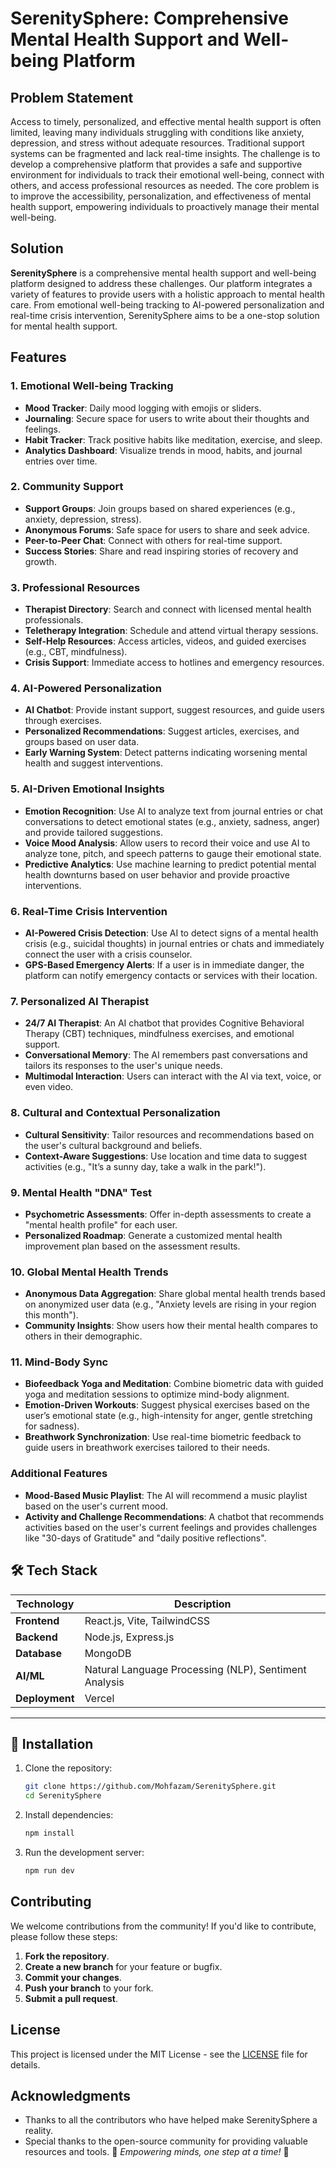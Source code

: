 # SerenitySphere: Comprehensive Mental Health Support and Well-being Platform

## Problem Statement

Access to timely, personalized, and effective mental health support is often limited, leaving many individuals struggling with conditions like anxiety, depression, and stress without adequate resources. Traditional support systems can be fragmented and lack real-time insights. The challenge is to develop a comprehensive platform that provides a safe and supportive environment for individuals to track their emotional well-being, connect with others, and access professional resources as needed. The core problem is to improve the accessibility, personalization, and effectiveness of mental health support, empowering individuals to proactively manage their mental well-being.

## Solution

**SerenitySphere** is a comprehensive mental health support and well-being platform designed to address these challenges. Our platform integrates a variety of features to provide users with a holistic approach to mental health care. From emotional well-being tracking to AI-powered personalization and real-time crisis intervention, SerenitySphere aims to be a one-stop solution for mental health support.

## Features

### 1. Emotional Well-being Tracking
- **Mood Tracker**: Daily mood logging with emojis or sliders.
- **Journaling**: Secure space for users to write about their thoughts and feelings.
- **Habit Tracker**: Track positive habits like meditation, exercise, and sleep.
- **Analytics Dashboard**: Visualize trends in mood, habits, and journal entries over time.

### 2. Community Support
- **Support Groups**: Join groups based on shared experiences (e.g., anxiety, depression, stress).
- **Anonymous Forums**: Safe space for users to share and seek advice.
- **Peer-to-Peer Chat**: Connect with others for real-time support.
- **Success Stories**: Share and read inspiring stories of recovery and growth.

### 3. Professional Resources
- **Therapist Directory**: Search and connect with licensed mental health professionals.
- **Teletherapy Integration**: Schedule and attend virtual therapy sessions.
- **Self-Help Resources**: Access articles, videos, and guided exercises (e.g., CBT, mindfulness).
- **Crisis Support**: Immediate access to hotlines and emergency resources.

### 4. AI-Powered Personalization
- **AI Chatbot**: Provide instant support, suggest resources, and guide users through exercises.
- **Personalized Recommendations**: Suggest articles, exercises, and groups based on user data.
- **Early Warning System**: Detect patterns indicating worsening mental health and suggest interventions.

### 5. AI-Driven Emotional Insights
- **Emotion Recognition**: Use AI to analyze text from journal entries or chat conversations to detect emotional states (e.g., anxiety, sadness, anger) and provide tailored suggestions.
- **Voice Mood Analysis**: Allow users to record their voice and use AI to analyze tone, pitch, and speech patterns to gauge their emotional state.
- **Predictive Analytics**: Use machine learning to predict potential mental health downturns based on user behavior and provide proactive interventions.

### 6. Real-Time Crisis Intervention
- **AI-Powered Crisis Detection**: Use AI to detect signs of a mental health crisis (e.g., suicidal thoughts) in journal entries or chats and immediately connect the user with a crisis counselor.
- **GPS-Based Emergency Alerts**: If a user is in immediate danger, the platform can notify emergency contacts or services with their location.

### 7. Personalized AI Therapist
- **24/7 AI Therapist**: An AI chatbot that provides Cognitive Behavioral Therapy (CBT) techniques, mindfulness exercises, and emotional support.
- **Conversational Memory**: The AI remembers past conversations and tailors its responses to the user's unique needs.
- **Multimodal Interaction**: Users can interact with the AI via text, voice, or even video.

### 8. Cultural and Contextual Personalization
- **Cultural Sensitivity**: Tailor resources and recommendations based on the user's cultural background and beliefs.
- **Context-Aware Suggestions**: Use location and time data to suggest activities (e.g., "It’s a sunny day, take a walk in the park!").

### 9. Mental Health "DNA" Test
- **Psychometric Assessments**: Offer in-depth assessments to create a "mental health profile" for each user.
- **Personalized Roadmap**: Generate a customized mental health improvement plan based on the assessment results.

### 10. Global Mental Health Trends
- **Anonymous Data Aggregation**: Share global mental health trends based on anonymized user data (e.g., "Anxiety levels are rising in your region this month").
- **Community Insights**: Show users how their mental health compares to others in their demographic.

### 11. Mind-Body Sync
- **Biofeedback Yoga and Meditation**: Combine biometric data with guided yoga and meditation sessions to optimize mind-body alignment.
- **Emotion-Driven Workouts**: Suggest physical exercises based on the user’s emotional state (e.g., high-intensity for anger, gentle stretching for sadness).
- **Breathwork Synchronization**: Use real-time biometric feedback to guide users in breathwork exercises tailored to their needs.

### Additional Features
- **Mood-Based Music Playlist**: The AI will recommend a music playlist based on the user's current mood.
- **Activity and Challenge Recommendations**: A chatbot that recommends activities based on the user's current feelings and provides challenges like "30-days of Gratitude" and "daily positive reflections".

## 🛠 Tech Stack  
| Technology | Description |
|------------|-------------|
| **Frontend** | React.js, Vite, TailwindCSS |
| **Backend** | Node.js, Express.js |
| **Database** | MongoDB |
| **AI/ML** | Natural Language Processing (NLP), Sentiment Analysis |
| **Deployment** | Vercel |

---

## 📌 Installation  

1. Clone the repository:
   ```bash
   git clone https://github.com/Mohfazam/SerenitySphere.git
   cd SerenitySphere  

3. Install dependencies:
   ```bash  
   npm install  

5. Run the development server:
   ```bash  
   npm run dev 

## Contributing

We welcome contributions from the community! If you'd like to contribute, please follow these steps:

1. **Fork the repository**.
2. **Create a new branch** for your feature or bugfix.
3. **Commit your changes**.
4. **Push your branch** to your fork.
5. **Submit a pull request**.

## License

This project is licensed under the MIT License - see the [LICENSE](LICENSE) file for details.

## Acknowledgments

- Thanks to all the contributors who have helped make SerenitySphere a reality.
- Special thanks to the open-source community for providing valuable resources and tools.
💙 *Empowering minds, one step at a time!* 🚀  
